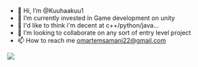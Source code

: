 - 👋 Hi, I’m @Kuuhaakuu1
- 🌱 I’m currently invested in Game development on unity
- 🌱 I'd like to think i'm decent at c++/python/java...
- 💞️ I’m looking to collaborate on any sort of entry level project
- 📫 How to reach me omartemsamani22@gmail.com

![](https://komarev.com/ghpvc/?username=Kuuhaakuu1)
